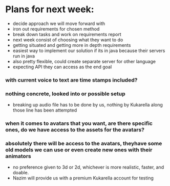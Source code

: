 # Plans for next week:
- decide approach we will move forward with
- iron out requirements for chosen method
- break down tasks and work on requirements report
- next week consist of choosing what they want to do
- getting situated and getting more in depth requirements 
- easiest way to implement our solution if its in java because their servers run in java
- also pretty flexible, could create separate server for other language
- expecting API they can access as the end goal
### with current voice to text are time stamps included? 
### nothing concrete, looked into or possible setup
- breaking up audio file has to be done by us, nothing by Kukarella along those line has been attempted
### when it comes to avatars that you want, are there specific ones, do we have access to the assets for the avatars?
 ### absolutely there will be access to the avatars, theyhave some old models we can use or even create new ones with their animators
- no preference given to 3d or 2d, whichever is more realistic, faster, and doable.
- Nazim will provide us with a premium Kukarella account for testing

